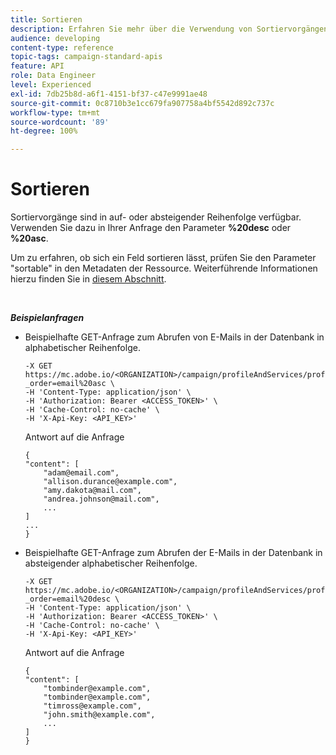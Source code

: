 ```yaml
---
title: Sortieren
description: Erfahren Sie mehr über die Verwendung von Sortiervorgängen.
audience: developing
content-type: reference
topic-tags: campaign-standard-apis
feature: API
role: Data Engineer
level: Experienced
exl-id: 7db25b8d-a6f1-4151-bf37-c47e9991ae48
source-git-commit: 0c8710b3e1cc679fa907758a4bf5542d892c737c
workflow-type: tm+mt
source-wordcount: '89'
ht-degree: 100%

---
```


# Sortieren

Sortiervorgänge sind in auf- oder absteigender Reihenfolge verfügbar. Verwenden Sie dazu in Ihrer Anfrage den Parameter **%20desc** oder **%20asc**.

Um zu erfahren, ob sich ein Feld sortieren lässt, prüfen Sie den Parameter &quot;sortable&quot; in den Metadaten der Ressource. Weiterführende Informationen hierzu finden Sie in [diesem Abschnitt](../../api/using/metadata-mechanism.md).

<br/>

***Beispielanfragen***

* Beispielhafte GET-Anfrage zum Abrufen von E-Mails in der Datenbank in alphabetischer Reihenfolge.

  ```
  -X GET https://mc.adobe.io/<ORGANIZATION>/campaign/profileAndServices/profile/email?_order=email%20asc \
  -H 'Content-Type: application/json' \
  -H 'Authorization: Bearer <ACCESS_TOKEN>' \
  -H 'Cache-Control: no-cache' \
  -H 'X-Api-Key: <API_KEY>'
  ```

  Antwort auf die Anfrage

  ```
  {
  "content": [
      "adam@email.com",
      "allison.durance@example.com",
      "amy.dakota@mail.com",
      "andrea.johnson@mail.com",
      ...
  ]
  ...
  }
  ```

* Beispielhafte GET-Anfrage zum Abrufen der E-Mails in der Datenbank in absteigender alphabetischer Reihenfolge.

  ```
  -X GET https://mc.adobe.io/<ORGANIZATION>/campaign/profileAndServices/profile/email?_order=email%20desc \
  -H 'Content-Type: application/json' \
  -H 'Authorization: Bearer <ACCESS_TOKEN>' \
  -H 'Cache-Control: no-cache' \
  -H 'X-Api-Key: <API_KEY>'
  ```

  Antwort auf die Anfrage

  ```
  {
  "content": [
      "tombinder@example.com",
      "tombinder@example.com",
      "timross@example.com",
      "john.smith@example.com",
      ...
  ]
  }
  ```
